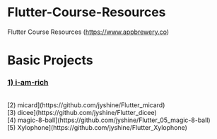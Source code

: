 # Flutter-Course-Resources
Flutter Course Resources (https://www.appbrewery.co) 

# Basic Projects

### [1) i-am-rich](https://github.com/jyshine/Flutter_i-am-rich)
<br>
[2) micard](https://github.com/jyshine/Flutter_micard)
<br>
[3) dicee](https://github.com/jyshine/Flutter_dicee)
<br>
[4) magic-8-ball](https://github.com/jyshine/Flutter_05_magic-8-ball)
<br>
[5) Xylophone](https://github.com/jyshine/Flutter_Xylophone)
